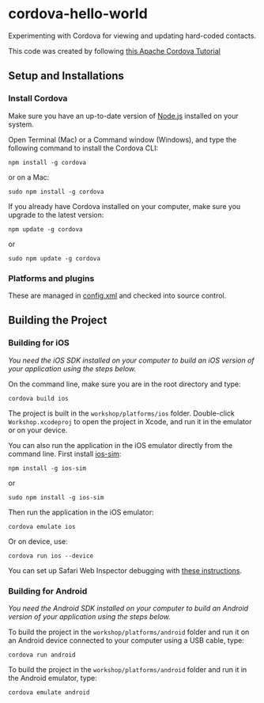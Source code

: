 # cordova-hello-world

Experimenting with Cordova for viewing and updating hard-coded contacts.

This code was created by following [this Apache Cordova Tutorial](https://ccoenraets.github.io/cordova-tutorial/create-cordova-project.html)


## Setup and Installations
### Install Cordova

Make sure you have an up-to-date version of [Node.js](https://nodejs.org/en/) installed on your system.

Open Terminal (Mac) or a Command window (Windows), and type the following command to install the Cordova CLI:

    npm install -g cordova

or on a Mac:

    sudo npm install -g cordova

If you already have Cordova installed on your computer, make sure you upgrade to the latest version:

    npm update -g cordova

or

    sudo npm update -g cordova


### Platforms and plugins
These are managed in [config.xml](https://cordova.apache.org/docs/en/latest/config_ref/) and checked into source control.

## Building the Project
### Building for iOS
*You need the iOS SDK installed on your computer to build an iOS version of your application using the steps below.*

On the command line, make sure you are in the root directory and type:

    cordova build ios


The project is built in the `workshop/platforms/ios` folder. Double-click `Workshop.xcodeproj` to open the project in Xcode, and run it in the emulator or on your device.

You can also run the application in the iOS emulator directly from the command line. First install [ios-sim](https://github.com/phonegap/ios-sim):

    npm install -g ios-sim

or

    sudo npm install -g ios-sim

Then run the application in the iOS emulator:

    cordova emulate ios

Or on device, use:

    cordova run ios --device

You can set up Safari Web Inspector debugging with [these instructions](http://geeklearning.io/apache-cordova-and-remote-debugging-on-ios/).
    

### Building for Android
*You need the Android SDK installed on your computer to build an Android version of your application using the steps below.*

To build the project in the `workshop/platforms/android` folder and run it on an Android device connected to your computer using a USB cable, type:

    cordova run android

To build the project in the `workshop/platforms/android` folder and run it in the Android emulator, type:

    cordova emulate android

